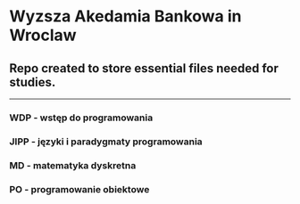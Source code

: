 # Wyzsza Akedamia Bankowa in Wroclaw

## Repo created to store essential files needed for studies.
---
### WDP - wstęp do programowania

### JIPP - języki i paradygmaty programowania

### MD - matematyka dyskretna

### PO - programowanie obiektowe